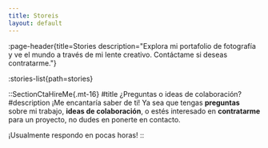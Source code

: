 ```yaml
---
title: Storeis
layout: default
---
```


:page-header{title=Stories description="Explora mi portafolio de fotografía y ve el mundo a través de mi lente creativo. Contáctame si deseas contratarme."}

:stories-list{path=stories}

::SectionCtaHireMe{.mt-16}
#title
¿Preguntas o ideas de colaboración?
#description
¡Me encantaría saber de ti! Ya sea que tengas **preguntas** sobre mi trabajo, **ideas de colaboración**, o estés interesado en **contratarme** para un proyecto, no dudes en ponerte en contacto.

¡Usualmente respondo en pocas horas!
::
